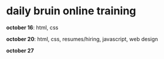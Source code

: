# **daily bruin online training**

**october 16**: html, css

**october 20**: html, css, resumes/hiring, javascript, web design

**october 27**
